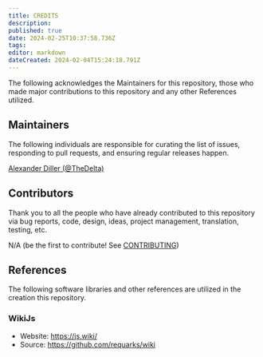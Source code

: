 ```yaml
---
title: CREDITS
description: 
published: true
date: 2024-02-25T10:37:58.736Z
tags: 
editor: markdown
dateCreated: 2024-02-04T15:24:18.791Z
---
```


The following acknowledges the Maintainers for this repository, those who made major contributions to this repository and any other References utilized.

## Maintainers

The following individuals are responsible for curating the list of issues, responding to pull requests, and ensuring regular releases happen.

[Alexander Diller (@TheDelta)](https://github.com/TheDelta)

## Contributors

Thank you to all the people who have already contributed to this repository via bug reports, code, design, ideas, project management, translation, testing, etc.

N/A (be the first to contribute! See [CONTRIBUTING](/CONTRIBUTING.md))

## References

The following software libraries and other references are utilized in the creation this repository.

### WikiJs

- Website: https://js.wiki/
- Source: https://github.com/requarks/wiki
